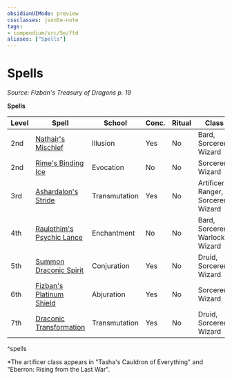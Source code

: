 ```yaml
---
obsidianUIMode: preview
cssclasses: json5e-note
tags:
- compendium/src/5e/ftd
aliases: ["Spells"]
---
```

# Spells
*Source: Fizban's Treasury of Dragons p. 19* 

**Spells**

| Level | Spell | School | Conc. | Ritual | Class |
|-------|-------|--------|-------|--------|-------|
| 2nd | [Nathair's Mischief](Mechanics/spells/nathairs-mischief-ftd.md) | Illusion | Yes | No | Bard, Sorcerer, Wizard |
| 2nd | [Rime's Binding Ice](Mechanics/spells/rimes-binding-ice-ftd.md) | Evocation | No | No | Sorcerer, Wizard |
| 3rd | [Ashardalon's Stride](Mechanics/spells/ashardalons-stride-ftd.md) | Transmutation | Yes | No | Artificer,* Ranger, Sorcerer, Wizard |
| 4th | [Raulothim's Psychic Lance](Mechanics/spells/raulothims-psychic-lance-ftd.md) | Enchantment | No | No | Bard, Sorcerer, Warlock, Wizard |
| 5th | [Summon Draconic Spirit](Mechanics/spells/summon-draconic-spirit-ftd.md) | Conjuration | Yes | No | Druid, Sorcerer, Wizard |
| 6th | [Fizban's Platinum Shield](Mechanics/spells/fizbans-platinum-shield-ftd.md) | Abjuration | Yes | No | Sorcerer, Wizard |
| 7th | [Draconic Transformation](Mechanics/spells/draconic-transformation-ftd.md) | Transmutation | Yes | No | Druid, Sorcerer, Wizard |
^spells

*The artificer class appears in "Tasha's Cauldron of Everything" and "Eberron: Rising from the Last War".
